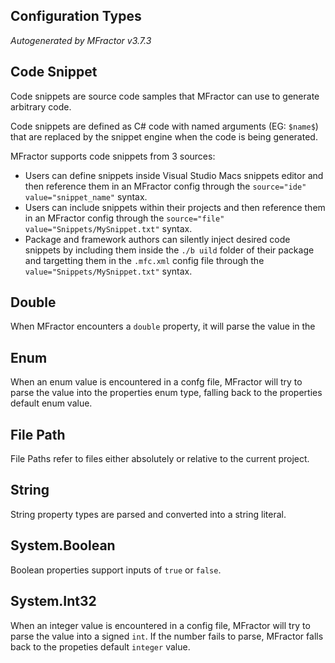 ## Configuration Types
*Autogenerated by MFractor v3.7.3*
## Code Snippet

Code snippets are source code samples that MFractor can use to generate arbitrary code.

Code snippets are defined as C# code with named arguments (EG: `$name$`) that are replaced by the snippet engine when the code is being generated.

MFractor supports code snippets from 3 sources:

 - Users can define snippets inside Visual Studio Macs snippets editor and then reference them in an MFractor config through the `source="ide" value="snippet_name"` syntax.
 - Users can include snippets within their projects and then reference them in an MFractor config through the `source="file" value="Snippets/MySnippet.txt"` syntax.
 - Package and framework authors can silently inject desired code snippets by including them inside the `./b uild` folder of their package and targetting them in the `.mfc.xml` config file through the `value="Snippets/MySnippet.txt"` syntax.



## Double

When MFractor encounters a `double` property, it will parse the value in the 


## Enum

When an enum value is encountered in a confg file, MFractor will try to parse the value into the properties enum type, falling back to the properties default enum value.


## File Path

File Paths refer to files either absolutely or relative to the current project.


## String

String property types are parsed and converted into a string literal.


## System.Boolean

Boolean properties support inputs of `true` or `false`.


## System.Int32

When an integer value is encountered in a config file, MFractor will try to parse the value into a signed `int`. If the number fails to parse, MFractor falls back to the propeties default `integer` value.


